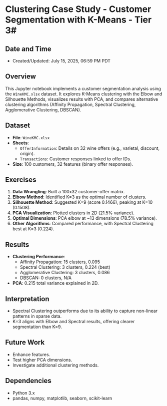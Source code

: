 # Clustering Case Study - Customer Segmentation with K-Means - Tier 3#

## Date and Time
- Created/Updated: July 15, 2025, 06:59 PM PDT

## Overview
This Jupyter notebook implements a customer segmentation analysis using the `WineKMC.xlsx` dataset. It explores K-Means clustering with the Elbow and Silhouette Methods, visualizes results with PCA, and compares alternative clustering algorithms (Affinity Propagation, Spectral Clustering, Agglomerative Clustering, DBSCAN).

## Dataset
- **File**: `WineKMC.xlsx`
- **Sheets**:
  - `OfferInformation`: Details on 32 wine offers (e.g., varietal, discount, origin).
  - `Transactions`: Customer responses linked to offer IDs.
- **Size**: 100 customers, 32 features (binary offer responses).

## Exercises
1. **Data Wrangling**: Built a 100x32 customer-offer matrix.
2. **Elbow Method**: Identified K=3 as the optimal number of clusters.
3. **Silhouette Method**: Suggested K=9 (score 0.1466), peaking at K=10 (0.1508).
4. **PCA Visualization**: Plotted clusters in 2D (21.5% variance).
5. **Optimal Dimensions**: PCA elbow at ~13 dimensions (78.5% variance).
6. **Other Algorithms**: Compared performance, with Spectral Clustering best at K=3 (0.224).

## Results
- **Clustering Performance**:
  - Affinity Propagation: 15 clusters, 0.095
  - Spectral Clustering: 3 clusters, 0.224 (best)
  - Agglomerative Clustering: 3 clusters, 0.086
  - DBSCAN: 0 clusters, N/A
- **PCA**: 0.215 total variance explained in 2D.

## Interpretation
- Spectral Clustering outperforms due to its ability to capture non-linear patterns in sparse data.
- K=3 aligns with Elbow and Spectral results, offering clearer segmentation than K=9.

## Future Work
- Enhance features.
- Test higher PCA dimensions.
- Investigate additional clustering methods.

## Dependencies
- Python 3.x
- pandas, numpy, matplotlib, seaborn, scikit-learn

